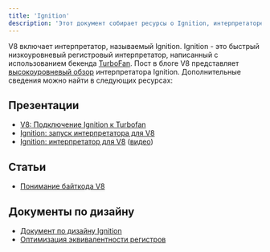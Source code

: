 ```yaml
---
title: 'Ignition'
description: 'Этот документ собирает ресурсы о Ignition, интерпретаторе V8.'
---
```

V8 включает интерпретатор, называемый Ignition. Ignition - это быстрый низкоуровневый регистровый интерпретатор, написанный с использованием бекенда [TurboFan](/docs/turbofan). Пост в блоге V8 представляет [высокоуровневый обзор](/blog/ignition-interpreter) интерпретатора Ignition. Дополнительные сведения можно найти в следующих ресурсах:

## Презентации

- [V8: Подключение Ignition к Turbofan](https://docs.google.com/presentation/d/1chhN90uB8yPaIhx_h2M3lPyxPgdPmkADqSNAoXYQiVE/edit)
- [Ignition: запуск интерпретатора для V8](https://docs.google.com/presentation/d/1HgDDXBYqCJNasBKBDf9szap1j4q4wnSHhOYpaNy5mHU/edit#slide=id.g1357e6d1a4_0_58)
- [Ignition: интерпретатор для V8](https://docs.google.com/presentation/d/1OqjVqRhtwlKeKfvMdX6HaCIu9wpZsrzqpIVIwQSuiXQ/edit) ([видео](https://youtu.be/r5OWCtuKiAk))

## Статьи

- [Понимание байткода V8](https://medium.com/dailyjs/understanding-v8s-bytecode-317d46c94775)

## Документы по дизайну

- [Документ по дизайну Ignition](https://docs.google.com/document/d/11T2CRex9hXxoJwbYqVQ32yIPMh0uouUZLdyrtmMoL44/edit?ts=56f27d9d#heading=h.6jz9dj3bnr8t)
- [Оптимизация эквивалентности регистров](https://docs.google.com/document/d/1wW_VkkIwhAAgAxLYM0wvoTEkq8XykibDIikGpWH7l1I/edit?ts=570d7131#heading=h.6jz9dj3bnr8t)
